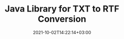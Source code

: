 ---
############################# Static ############################
layout: "autogen-gist"
date: 2021-10-02T14:22:14+03:00
draft: false
path: "total/java/conversion/txt-to-rtf/"
other_out_formats: "PDF DOC DOCX DOCM DOT DOTX DOTM TXT RTF HTML MHTML HTM MHT XLS XLSX XLSM XLSB XLT XLTX XLTM XLAM CSV TSV FODS DIF SXC PPT PPTX PPS PPSX PPSM POT POTX PPTM POTM ODT OTT ODS ODP OTP TIFF JPEG JPG PNG GIF BMP ICO WMF EMF DCM WEBP JP2 EMZ WMZ SVG SVGZ TGA XPS TEX MD PSD PSB EPUB WEB EXCEL IMAGE FODP DICOM"
ad_headline: "Java TXT to RTF Conversion"
ad_description: "TXT to RTF document conversion API for Java | 100+ file formats supported"

############################# Head ############################
head_title: "Convert TXT to RTF in Java | Java Word Conversion Library"
head_description: "Java Word processing documents conversion API. Convert TXT to RTF and 100+ other images and file formats in Java applications using NetBeans, IntelliJ IDEA and Eclipse development environments."

############################# Header ############################
title: "Java Library for TXT to RTF Conversion"
description: "Programmatically convert TXT to RTF in Java & J2SE applications using flexible document manipulation options to customize the appearance of the resultant document. The word documents conversion library accurately converts Word document formats to PDF, Excel spreadsheet, PowerPoint presentation, Photoshop, HTML, eBook, XML, images and many other popular file formats. Using multiple document conversion features – convert the whole document or choose specific pages of the source document file based on the self selected page numbers or page ranges and easily convert to a supported document format without using any external software."

############################# SubMenu ############################
submenu:
    enable: false

############################# Content ############################
content:
    enable: true
    block:
    - title_left: "How to Convert TXT to RTF in Java"
      content_left: |
          Perform TXT to RTF file conversion in Java using three simple steps. View the converted MHTML document as it is or render and display it as HTML without using any external software.

          -   Create a new instance of **Converter** class and load the TXT file
          -   Set **ConvertOptions** for the RTF document type
          -   Call **Convert** method of **Converter** class instance for conversion to RTF
          -   Set options for HTML viewer
          -   Create **Viewer** object to view converted RTF as HTML
          
      title_right: "Downloads & Installation Instructions"
      content_right: |
          You require `GroupDocs.Conversion` & `GroupDocs.Viewer` namespaces to convert word file formats to a wide range of images and document types such as PDF, Microsoft Office (Word, Excel, PowerPoint, Project, Outlook), OpenDocument, HTML and CAD diagrams. Explore other [Java APIs for Office documents](https://products.conholdate.com/total/java/) as offered by Conholdate.Total.
          
          Get the respective assembly files from the [downloads](https://downloads.conholdate.com/total/java) or fetch the whole package from [Maven](https://repository.conholdate.com/webapp/#/artifacts/browse/tree/General/repo) to add `Conholdate.Total for Java` directly in your workspace.
          
      gisthash: "675fd7fb45acf595fd9f872593eb2899"
      gistfile: "word-to-pdf-conversion.java"

    - title_left: "Add Watermark to Word & Convert to PDF"
      content_left: |
          Accurately convert Word documents to PDF in Java, exactly as the original source file and apply text or image watermarks to the converted document pages.

          -   Create new instance of **Converter** class to convert Word DOCX document
          -   Instantiate the proper **ConvertOptions** class (PdfConvertOptions, WordProcessingConvertOptions, SpreadsheetConvertOptions)
          -   Create new instance of **WatermarkOptions** class
          -   Specify watermark properties (color, width, height, text, image etc)
          -   Set **Watermark** property of the **ConvertOptions** instance
          -   Call **Convert** method of **Converter** class instance for Word to PDF conversion
          
      title_right: "Load & Convert Remotely Located Documents"
      content_right: |
          Using Conholdate.Total for Java – developers can load and convert documents from various remote locations and cloud document storage resources such as Amazon S3, Microsoft Azure Blob, FTP, local disk, stream or a simple URL. Just specify the method to obtain remotely located document stream and then pass it on to the Converter class as a constructor.
          
          Conholdate.Total for Java APIs are supported on different operating systems such as Windows J2SE, Linux (Ubuntu, OpenSUSE, CentOS and others), macOS and any type of Java applications based on Eclipse, IntelliJ NetBeans, IntelliJ IDEA or Visual Studio Code development environments.
          
      gisthash: "6999e55b491eea2906d7fefe2e636e33"
      gistfile: "add-watermark-to-word-and-convert-to-pdf.java"
          
    - title_left: "Password Protected Word to PDF Conversion"
      content_left: |
          Accurately load and convert password protected Word processing documents to PDF within your Java based applications – all you need is just a few lines of code. Developers can also transform Word (DOC or DOCX) document into other formats like Web (HTML, MHTML), Images (JPG, PNG TIFF, BMP), Markdown and many others without any need to install Microsoft Word.

          -   Create new instance of **Converter** class and pass source document path
          -   Instantiate the proper **ConvertOptions** class e.g. (**PdfConvertOptions**, **WordProcessingConvertOptions**, **SpreadsheetConvertOptions** etc.)
          -   Call **convert** method of **Converter** class instance and pass filename for the converted document
        
      title_right: "Source Document Information Extraction"
      content_right: |
          The documents information extraction feature not only allows getting the basic information about the source document file but it also supports extracting some valuable file-format specific information. It includes project start and end dates of a Microsoft Project file, any printing restrictions on a PDF document, list of folders enclosed in an Outlook data file and the information about layers and layouts in a CAD document.

          Another useful feature of Conholdate.Total Java APIs for documents conversion is the auto-detection of an unknown file format extension of the source document that is delivered in the form of bytes stream.
          
      gisthash: "35e23082b8fa43502d6784c38947eef1"
      gistfile: "password-protected-word-document-to-pdf-conversion.java"

    - title_left: "Convert Specific Word Pages to PDF in Java"
      content_left: |
          Java document conversion API allows you to choose selected pages from the source document and accurately convert to the supported document format. The code example below shows how to convert the 1st and 4th pages of a Word document to the resultant PDF file.

          -   Create a new instance of **Converter** class and load input (Word) document
          -   Instantiate the proper **ConvertOptions** class e.g. (**PdfConvertOptions**, **WordProcessingConvertOptions**, **SpreadsheetConvertOptions** etc)
          -   Set **setPages** property of the **ConvertOptions** instance and mention specific page number to be converted
          -   Call **convert** method of **Converter** class instance and pass filename (PDF) for the converted document
        
      title_right: "Caching Converted Document Results"
      content_right: |
          In some cases, the converted document size is bigger and it takes time to be converted. The document conversion library offers the caching feature to efficiently manage such situations and speed up the repetitive conversion process. Enable the ICache interface to work with custom cache implementation using the extension point and control the cache conversion, as you prefer.

          The conversion result is saved to the local drive by default but any type of cache storage can be supported by implementing the appropriate interfaces such as Amazon S3, Dropbox, Google Drive, Windows Azure, Reddis or any other.
          
      gisthash: "98e5756c4d2150212f5abd2eb2067059"
      gistfile: "convert-specific-word-document-pages-to-pdf.java"
############################# About Formats ############################
about_formats:
    enable: false
############################# More Formats ############################
more_formats:
    enable: true
    auto: false
    other_out_formats: PDF DOC DOCX DOCM DOT DOTX DOTM TXT RTF HTML MHTML HTM MHT XLS XLSX XLSM XLSB XLT XLTX XLTM XLAM CSV TSV FODS DIF SXC PPT PPTX PPS PPSX PPSM POT POTX PPTM POTM ODT OTT ODS ODP OTP TIFF JPEG JPG PNG GIF BMP ICO WMF EMF DCM WEBP JP2 EMZ WMZ SVG SVGZ TGA XPS TEX MD PSD PSB EPUB WEB EXCEL IMAGE FODP DICOM
############################# Back to top ###############################
back_to_top:
  enable: true
---